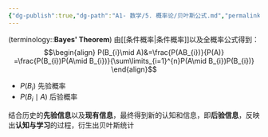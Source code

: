 ```yaml
---
{"dg-publish":true,"dg-path":"A1- 数学/5. 概率论/贝叶斯公式.md","permalink":"/A1- 数学/5. 概率论/贝叶斯公式/","dgPassFrontmatter":true,"noteIcon":"","created":"2024-08-23T18:53:03.000+08:00","updated":"2025-07-30T13:33:26.367+08:00"}
---
```



(terminology::**Bayes' Theorem**)
由[[条件概率\|条件概率]]以及全概率公式得到：
$$\begin{align}
P(B_{i}\mid A)&=\frac{P(AB_{i})}{P(A)} =\frac{P(B_{i})P(A\mid B_{i})}{\sum\limits_{i=1}^{n}P(A\mid B_{i})P(B_{i})}
\end{align}$$

-  $P(B_{i})$ 先验概率
-  $P(B_{i}\mid A)$ 后验概率

结合历史的**先验信息**以及**现有信息**，最终得到新的认知和信息，即**后验信息**，反映出**认知与学习**的过程，衍生出贝叶斯统计


